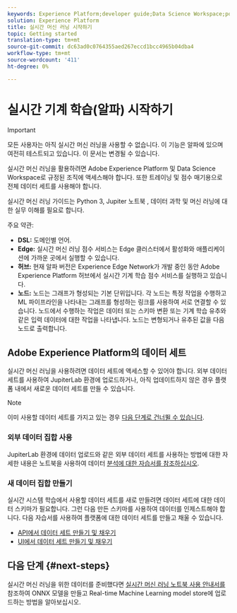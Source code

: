 ```yaml
---
keywords: Experience Platform;developer guide;Data Science Workspace;popular topics;Real time machine learning;
solution: Experience Platform
title: 실시간 머신 러닝 시작하기
topic: Getting started
translation-type: tm+mt
source-git-commit: dc63ad0c0764355aed267eccd1bcc4965b04dba4
workflow-type: tm+mt
source-wordcount: '411'
ht-degree: 0%

---
```



# 실시간 기계 학습(알파) 시작하기

>[!IMPORTANT]
>모든 사용자는 아직 실시간 머신 러닝을 사용할 수 없습니다. 이 기능은 알파에 있으며 여전히 테스트되고 있습니다. 이 문서는 변경될 수 있습니다.

실시간 머신 러닝을 활용하려면 Adobe Experience Platform 및 Data Science Workspace로 규정된 조직에 액세스해야 합니다. 또한 트레이닝 및 점수 매기용으로 전체 데이터 세트를 사용해야 합니다.

실시간 머신 러닝 가이드는 Python 3, Jupiter 노트북 [](../jupyterlab/overview.md), 데이터 과학 및 머신 러닝에 대한 실무 이해를 필요로 합니다.

주요 약관:

- **DSL:** 도메인별 언어.
- **Edge:** 실시간 머신 러닝 점수 서비스는 Edge 클러스터에서 활성화와 애플리케이션에 가까운 곳에서 실행할 수 있습니다.
- **허브:** 현재 알파 버전은 Experience Edge Network가 개발 중인 동안 Adobe Experience Platform 허브에서 실시간 기계 학습 점수 서비스를 실행하고 있습니다.
- **노드:** 노드는 그래프가 형성되는 기본 단위입니다. 각 노드는 특정 작업을 수행하고 ML 파이프라인을 나타내는 그래프를 형성하는 링크를 사용하여 서로 연결할 수 있습니다. 노드에서 수행하는 작업은 데이터 또는 스키마 변환 또는 기계 학습 유추와 같은 입력 데이터에 대한 작업을 나타냅니다. 노드는 변형되거나 유추된 값을 다음 노드로 출력합니다.

## Adobe Experience Platform의 데이터 세트

실시간 머신 러닝을 사용하려면 데이터 세트에 액세스할 수 있어야 합니다. 외부 데이터 세트를 사용하여 JupiterLab 환경에 업로드하거나, 아직 업데이트하지 않은 경우 플랫폼 내에서 새로운 데이터 세트를 만들 수 있습니다.

>[!NOTE]
>이미 사용할 데이터 세트를 가지고 있는 경우 [다음 단계로 건너뛸 수 있습니다](#next-steps).

### 외부 데이터 집합 사용

JupiterLab 환경에 데이터 업로드와 같은 외부 데이터 세트를 사용하는 방법에 대한 자세한 내용은 노트북을 사용하여 데이터 [분석에 대한 자습서를 참조하십시오](../jupyterlab/analyze-your-data.md#external-data).

### 새 데이터 집합 만들기

실시간 시스템 학습에서 사용할 데이터 세트를 새로 만들려면 데이터 세트에 대한 데이터 스키마가 필요합니다. 그런 다음 만든 스키마를 사용하여 데이터를 인제스트해야 합니다. 다음 자습서를 사용하여 플랫폼에 대한 데이터 세트를 만들고 채울 수 있습니다.

- [API에서 데이터 세트 만들기 및 채우기](../../catalog/datasets/create.md)
- [UI에서 데이터 세트 만들기 및 채우기](../../ingestion/tutorials/ingest-batch-data.md)

## 다음 단계 {#next-steps}

실시간 머신 러닝을 위한 데이터를 준비했다면 [실시간 머신 러닝 노트북 사용 안내서를](./rtml-authoring-notebook.md) 참조하여 ONNX 모델을 만들고 Real-time Machine Learning model store에 업로드하는 방법을 알아보십시오.

